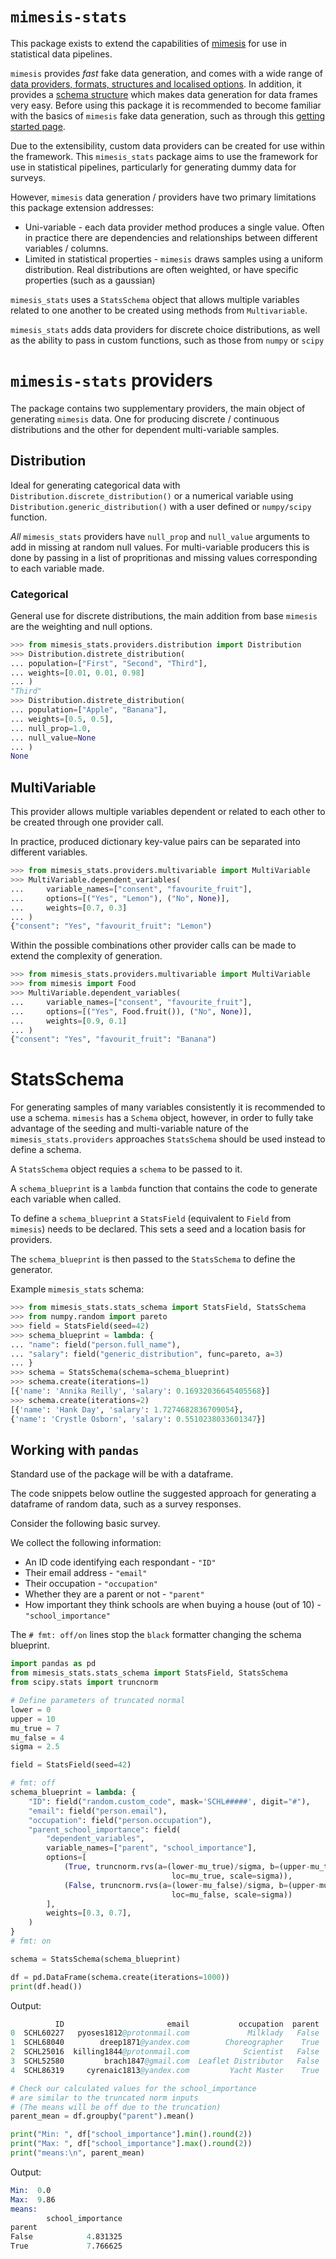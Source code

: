 
# `mimesis-stats`

This package exists to extend the capabilities of [mimesis](https://mimesis.readthedocs.io/index.html) for use in statistical data pipelines.

`mimesis` provides _fast_ fake data generation, and comes with a wide range of [data providers, formats, structures and localised options](https://mimesis.readthedocs.io/api.html). In addition, it provides a [schema structure](https://mimesis.readthedocs.io/getting_started.html#schema-and-fields) which makes data generation for data frames very easy. Before using this package it is recommended to become familiar with the basics of `mimesis` fake data generation, such as through this [getting started page](https://mimesis.readthedocs.io/getting_started.html).

Due to the extensibility, custom data providers can be created for use within the framework. This `mimesis_stats` package aims to use the framework for use in statistical pipelines, particularly for generating dummy data for surveys.

However, `mimesis` data generation / providers have two primary limitations this package extension addresses:

* Uni-variable - each data provider method produces a single value. Often in practice there are dependencies and relationships between different variables / columns.
* Limited in statistical properties - `mimesis` draws samples using a uniform distribution. Real distributions are often weighted, or have specific properties (such as a gaussian)

`mimesis_stats` uses a `StatsSchema` object that allows multiple variables related to one another to be created using methods from `Multivariable`.

`mimesis_stats` adds data providers for discrete choice distributions, as well as the ability to pass in custom functions, such as those from `numpy` or `scipy`

# `mimesis-stats` providers

The package contains two supplementary providers, the main object of generating `mimesis` data. One for producing discrete / continuous distributions and the other for dependent multi-variable samples.

## Distribution

Ideal for generating categorical data with `Distribution.discrete_distribution()` or a numerical variable using `Distribution.generic_distribution()` with a user defined or `numpy/scipy` function.

_All_ `mimesis_stats` providers have `null_prop` and `null_value` arguments to add in missing at random null values. For multi-variable producers this is done by passing in a list of propritionas and missing values corresponding to each variable made.

### Categorical

General use for discrete distributions, the main addition from base `mimesis` are the weighting and null options.

```python console
>>> from mimesis_stats.providers.distribution import Distribution
>>> Distribution.distrete_distribution(
... population=["First", "Second", "Third"],
... weights=[0.01, 0.01, 0.98]
... )
"Third"
>>> Distribution.distrete_distribution(
... population=["Apple", "Banana"],
... weights=[0.5, 0.5],
... null_prop=1.0,
... null_value=None
... )
None
```

## MultiVariable

This provider allows multiple variables dependent or related to each other to be created through one provider call.

In practice, produced dictionary key-value pairs can be separated into different variables.

```python console
>>> from mimesis_stats.providers.multivariable import MultiVariable
>>> MultiVariable.dependent_variables(
...     variable_names=["consent", "favourite_fruit"],
...     options=[("Yes", "Lemon"), ("No", None)],
...     weights=[0.7, 0.3]
... )
{"consent": "Yes", "favourit_fruit": "Lemon")
```

Within the possible combinations other provider calls can be made to extend the complexity of generation.

```python console
>>> from mimesis_stats.providers.multivariable import MultiVariable
>>> from mimesis import Food
>>> MultiVariable.dependent_variables(
...     variable_names=["consent", "favourite_fruit"],
...     options=[("Yes", Food.fruit()), ("No", None)],
...     weights=[0.9, 0.1]
... )
{"consent": "Yes", "favourit_fruit": "Banana")
```

# StatsSchema

For generating samples of many variables consistently it is recommended to use a schema. `mimesis` has a `Schema` object, however, in order to fully take advantage of the seeding and multi-variable nature of the `mimesis_stats.providers` approaches `StatsSchema` should be used instead to define a schema.

A `StatsSchema` object requies a `schema` to be passed to it.

A `schema_blueprint` is a `lambda` function that contains the code to generate each variable when called.

To define a `schema_blueprint` a `StatsField` (equivalent to `Field` from `mimesis`) needs to be declared. This sets a seed and a location basis for providers.

The `schema_blueprint` is then passed to the `StatsSchema` to define the generator.

Example `mimesis_stats` schema:

```python console
>>> from mimesis_stats.stats_schema import StatsField, StatsSchema
>>> from numpy.random import pareto
>>> field = StatsField(seed=42)
>>> schema_blueprint = lambda: {
... "name": field("person.full_name"),
... "salary": field("generic_distribution", func=pareto, a=3)
... }
>>> schema = StatsSchema(schema=schema_blueprint)
>>> schema.create(iterations=1)
[{'name': 'Annika Reilly', 'salary': 0.16932036645405568}]
>>> schema.create(iterations=2)
[{'name': 'Hank Day', 'salary': 1.7274682836709054},
{'name': 'Crystle Osborn', 'salary': 0.5510238033601347}]
```

## Working with `pandas`

Standard use of the package will be with a dataframe.

The code snippets below outline the suggested approach for generating a dataframe of random data, such as a survey responses.

Consider the following basic survey.

We collect the following information:

* An ID code identifying each respondant - `"ID"`
* Their email address - `"email"`
* Their occupation - `"occupation"`
* Whether they are a parent or not - `"parent"`
* How important they think schools are when buying a house (out of 10) - `"school_importance"`

The `# fmt: off/on` lines stop the `black` formatter changing the schema blueprint.

```python
import pandas as pd
from mimesis_stats.stats_schema import StatsField, StatsSchema
from scipy.stats import truncnorm

# Define parameters of truncated normal
lower = 0
upper = 10
mu_true = 7
mu_false = 4
sigma = 2.5

field = StatsField(seed=42)

# fmt: off
schema_blueprint = lambda: {
    "ID": field("random.custom_code", mask='SCHL#####', digit="#"),
    "email": field("person.email"),
    "occupation": field("person.occupation"),
    "parent_school_importance": field(
        "dependent_variables",
        variable_names=["parent", "school_importance"],
        options=[
            (True, truncnorm.rvs(a=(lower-mu_true)/sigma, b=(upper-mu_true)/sigma,
                                    loc=mu_true, scale=sigma)),
            (False, truncnorm.rvs(a=(lower-mu_false)/sigma, b=(upper-mu_false)/sigma,
                                    loc=mu_false, scale=sigma))
        ],
        weights=[0.3, 0.7],
    )
}
# fmt: on

schema = StatsSchema(schema_blueprint)

df = pd.DataFrame(schema.create(iterations=1000))
print(df.head())
```
Output:
```s
          ID                       email           occupation  parent  school_importance
0  SCHL60227   pyoses1812@protonmail.com             Milklady   False           8.009516
1  SCHL68040        dreep1871@yandex.com        Choreographer    True           7.193181
2  SCHL25016  killing1844@protonmail.com            Scientist   False           6.773940
3  SCHL52580         brach1847@gmail.com  Leaflet Distributor   False           0.384972
4  SCHL86319     cyrenaic1813@yandex.com         Yacht Master    True           8.585937
```

```python
# Check our calculated values for the school_importance
# are similar to the truncated norm inputs
# (The means will be off due to the truncation)
parent_mean = df.groupby("parent").mean()

print("Min: ", df["school_importance"].min().round(2))
print("Max: ", df["school_importance"].max().round(2))
print("means:\n", parent_mean)
```
Output:
```s
Min:  0.0
Max:  9.86
means:
        school_importance
parent
False            4.831325
True             7.766625
```
